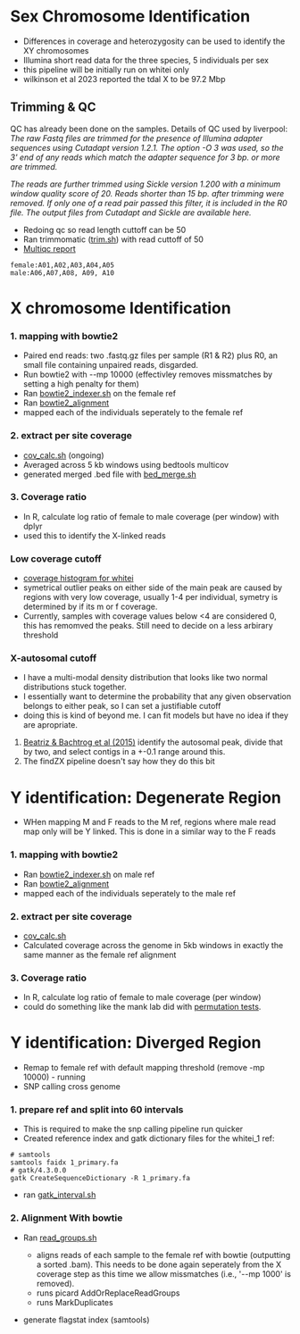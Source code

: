 # **Sex Chromosome Identification**
* Differences in coverage and heterozygosity can be used to identify the XY chromosomes
* Illumina short read data for the three species, 5 individuals per sex
* this pipeline will be initially run on whitei only
* wilkinson et al 2023 reported the tdal X to be 97.2 Mbp

## **Trimming & QC**
QC has already been done on the samples. Details of QC used by liverpool:
_The raw Fastq files are trimmed for the presence of Illumina adapter sequences using Cutadapt version 1.2.1. The option -O 3 was used, so the 3' end of any reads which match the adapter sequence for 3 bp. or more are trimmed._

_The reads are further trimmed using Sickle version 1.200 with a minimum window quality score of 20. Reads shorter than 15 bp. after trimming were removed. If only one of a read pair passed this filter, it is included in the R0 file. The output files from Cutadapt and Sickle are available here._

* Redoing qc so read length cuttoff can be 50
* Ran trimmomatic ([trim.sh](https://github.com/BenAlston/stalkie_ref_genome_assembly/blob/main/scripts/QC/trim.sh)) with read cuttoff of 50
* [Multiqc report](https://github.com/BenAlston/stalkie_ref_genome_assembly/tree/main/lab_book/Data/multiqc_reports)


~~~
female:A01,A02,A03,A04,A05
male:A06,A07,A08, A09, A10
~~~


# **X chromosome Identification**

### **1. mapping with bowtie2**
* Paired end reads: two .fastq.gz files per sample (R1 & R2) plus R0, an small file containing unpaired reads, disgarded.
* Run bowtie2 with --mp 10000 (effectivley removes missmatches by setting a high penalty for them)
* Ran [bowtie2_indexer.sh](https://github.com/BenAlston/stalkie_ref_genome_assembly/blob/main/scripts/sex_chr_id/bowtie2_index.sh) on the female ref
* Ran [bowtie2_alignment](https://github.com/BenAlston/stalkie_ref_genome_assembly/blob/main/scripts/sex_chr_id/bowtie2_alignment.sh)
* mapped each of the individuals seperately to the female ref
 
### **2. extract per site coverage**
* [cov_calc.sh](https://github.com/BenAlston/stalkie_ref_genome_assembly/blob/main/scripts/sex_chr_id/cov_calc.sh) (ongoing)
* Averaged across 5 kb windows using bedtools multicov
* generated merged .bed file with [bed_merge.sh](https://github.com/BenAlston/stalkie_ref_genome_assembly/blob/main/scripts/sex_chr_id/bed_merge.sh)

### **3. Coverage ratio**
* In R, calculate log ratio of female to male coverage (per window) with dplyr
* used this to identify the X-linked reads

### **Low coverage cutoff**
* [coverage histogram for whitei](https://github.com/BenAlston/stalkie_ref_genome_assembly/blob/main/lab_book/Data/sex_chr/whitei_cov_hist.jpg)
* symetrical outlier peaks on either side of the main peak are caused by regions with very low coverage, usually 1-4 per individual, symetry is determined by if its m or f coverage.
* Currently, samples with coverage values below <4 are considered 0, this has remomved the peaks. Still need to decide on a less arbirary threshold


### **X-autosomal cutoff**
* I have a multi-modal density distribution that looks like two normal distributions stuck together. 
* I essentially want to determine the probability that any given observation belongs to either peak, so I can set a justifiable cutoff
* doing this is kind of beyond me. I can fit models but have no idea if they are apropriate.

1. [Beatriz & Bachtrog et al (2015)](https://journals.plos.org/plosbiology/article?id=10.1371/journal.pbio.1002078) identify the autosomal peak, divide that by two, and select contigs in a +-0.1 range around this.
2. The findZX pipeline doesn't say how they do this bit

# **Y identification: Degenerate Region**
* WHen mapping M and F reads to the M ref, regions where male read map only will be Y linked. This is done in a similar way to the F reads

### **1. mapping with bowtie2**
* Ran [bowtie2_indexer.sh](https://github.com/BenAlston/stalkie_ref_genome_assembly/blob/main/scripts/sex_chr_id/bowtie2_index.sh) on male ref
* Ran [bowtie2_alignment](https://github.com/BenAlston/stalkie_ref_genome_assembly/blob/main/scripts/sex_chr_id/bowtie2_alignment.sh)
* mapped each of the individuals seperately to the male ref
 
### **2. extract per site coverage**
* [cov_calc.sh](https://github.com/BenAlston/stalkie_ref_genome_assembly/blob/main/scripts/sex_chr_id/cov_calc.sh) 
* Calculated coverage across the genome in 5kb windows in exactly the same manner as the female ref alignment

### **3. Coverage ratio**
* In R, calculate log ratio of female to male coverage (per window)
* could do something like the mank lab did with [permutation tests](https://github.com/manklab/Darolti_etal_2022_guppy_sexchromo/blob/main/coverage_analysis/method_adapted_from_Bergero_etal_2019_PNAS/plot_coverage.R).

# **Y identification: Diverged Region**
* Remap to female ref with default mapping threshold (remove -mp 10000) - running
* SNP calling cross genome

### **1. prepare ref and split into 60 intervals**
* This is required to make the snp calling pipeline run quicker
* Created reference index and gatk dictionary files for the whitei_1 ref:
~~~
# samtools
samtools faidx 1_primary.fa
# gatk/4.3.0.0
gatk CreateSequenceDictionary -R 1_primary.fa
~~~
* ran [gatk_interval.sh](https://github.com/BenAlston/stalkie_ref_genome_assembly/tree/main/scripts/sex_chr_id/gatk_interval.sh)

### **2. Alignment With bowtie**
* Ran [read_groups.sh](https://github.com/BenAlston/stalkie_ref_genome_assembly/blob/main/scripts/sex_chr_id/read_groups.sh)
  - aligns reads of each sample to the female ref with bowtie (outputting a sorted .bam). This needs to be done again seperately from the X coverage step as this time we allow missmatches (i.e., '--mp 1000' is removed).
  - runs picard AddOrReplaceReadGroups 
  - runs MarkDuplicates

* generate flagstat index (samtools)
  
  
